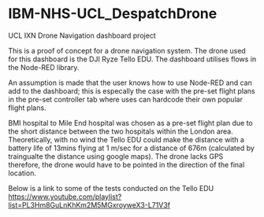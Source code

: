 # IBM-NHS-UCL_DespatchDrone
UCL IXN Drone Navigation dashboard project

This is a proof of concept for a drone navigation system. The drone used for this dashboard is the DJI Ryze Tello EDU. The dashboard utilises flows in the Node-RED library.

An assumption is made that the user knows how to use Node-RED and can add to the dashboard; this is especally the case with the pre-set flight plans in the pre-set controller tab where uses can hardcode their own popular flight plans.

BMI hospital to Mile End hospital was chosen as a pre-set flight plan due to the short distance between the two hospitals within the London area. Theoretically, with no wind the Tello EDU could make the distance with a battery life of 13mins flying at 1 m/sec for a distance of 676m (calculated by traingualte the distance using google maps). The drone lacks GPS therefore, the drone would have to be pointed in the direction of the final location.

Below is a link to some of the tests conducted on the Tello EDU 
https://www.youtube.com/playlist?list=PL3Hm8GuLnKhKm2M5MGxroyweX3-L71V3f
